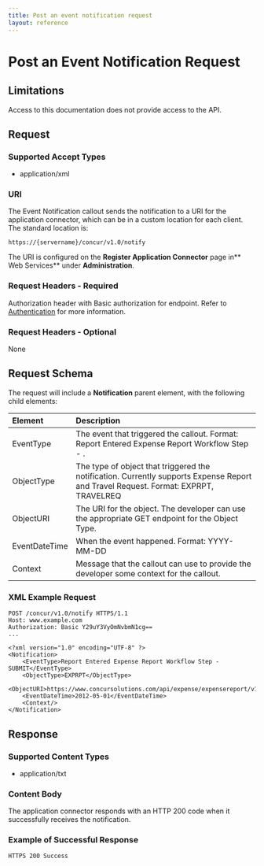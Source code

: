 ```yaml
---
title: Post an event notification request
layout: reference
---
```


# Post an Event Notification Request

## Limitations

Access to this documentation does not provide access to the API. 

## Request <a name="request"></a>

### Supported Accept Types

* application/xml

### URI

The Event Notification callout sends the notification to a URI for the application connector, which can be in a custom location for each client. The standard location is:

    https://{servername}/concur/v1.0/notify

The URI is configured on the **Register Application Connector** page in** Web Services** under **Administration**.

### Request Headers - Required

Authorization header with Basic authorization for endpoint. Refer to [Authentication][2] for more information.

### Request Headers - Optional

None

## <a name="req-schema"></a>Request Schema

The request will include a **Notification** parent element, with the following child elements:

|Element |Description |
|:------------|:-------------------------------------|
| EventType | The event that triggered the callout. Format: Report Entered Expense Report Workflow Step - <workflow step name>. |
| ObjectType | The type of object that triggered the notification. Currently supports Expense Report and Travel Request. Format: EXPRPT, TRAVELREQ |
| ObjectURI | The URI for the object. The developer can use the appropriate GET endpoint for the Object Type. |
| EventDateTime | When the event happened. Format: YYYY-MM-DD |
| Context | Message that the callout can use to provide the developer some context for the callout. |

###  <a name="req-example"></a>XML Example Request

```http
POST /concur/v1.0/notify HTTPS/1.1
Host: www.example.com
Authorization: Basic Y29uY3VyOmNvbmN1cg==
...

<?xml version="1.0" encoding="UTF-8" ?>
<Notification>
    <EventType>Report Entered Expense Report Workflow Step - SUBMIT</EventType>
    <ObjectType>EXPRPT</ObjectType>
    <ObjectURI>https://www.concursolutions.com/api/expense/expensereport/v1.1/reportfulldetails/3%Rek29$wsIY12Di3LS9$gjei%KL23</ObjectURI>
    <EventDateTime>2012-05-01</EventDateTime>
    <Context/>
</Notification>
```

## Response <a name="response"></a>

### Supported Content Types

* application/txt

### Content Body

The application connector responds with an HTTP 200 code when it successfully receives the notification.

###  <a name="res-example"></a>Example of Successful Response

    HTTPS 200 Success



[2]: /api-reference/callouts/event-notification.html
